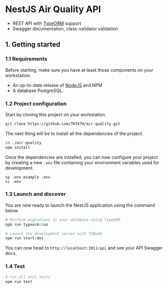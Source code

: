 # NestJS Air Quality API
- REST API with [TypeORM](http://typeorm.io) support 
- Swagger documentation, class-validator validation

## 1. Getting started

### 1.1 Requirements

Before starting, make sure you have at least those components on your workstation:

- An up-to-date release of [NodeJS](https://nodejs.org/) and NPM
- A database PostgreSQL.

### 1.2 Project configuration

Start by cloning this project on your workstation.

``` sh
git clone https://github.com/70747H/air-quality.git
```

The next thing will be to install all the dependencies of the project.

```sh
cd ./air-quality
npm install
```

Once the dependencies are installed, you can now configure your project by creating a new `.env` file containing your environment variables used for development.

```
cp .env.example .env
vi .env
```

### 1.3 Launch and discover

You are now ready to launch the NestJS application using the command below.

```sh
# Perform migrations in your database using TypeORM
npm run typeorm:run

# Launch the development server with TSNode
npm run start:dev
```

You can now head to `http://localhost:3011/api` and see your API Swagger docs.

### 1.4 Test

```sh
# run all unit tests
npm run test
```